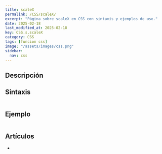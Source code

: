 ```yaml
---
title: scaleX
permalink: /CSS/scaleX/
excerpt: "Página sobre scaleX en CSS con sintaxis y ejemplos de uso."
date: 2025-02-18
last_modified_at: 2025-02-18
key: CSS.s.scaleX
category: CSS
tags: [funcion css]
image: "/assets/images/css.png"
sidebar:
  nav: css
---
```


## Descripción


## Sintaxis


```css

```


## Ejemplo


```css

```


## Artículos

- 

